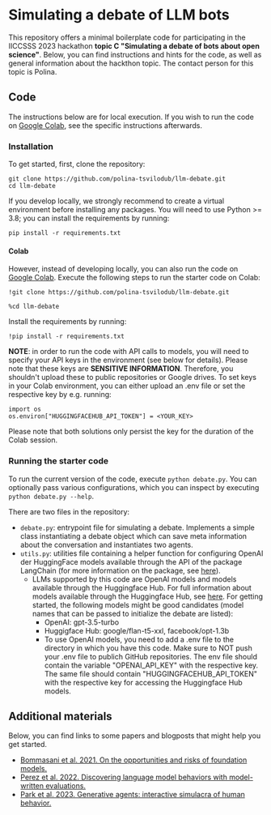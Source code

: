 # Simulating a debate of LLM bots

This repository offers a minimal boilerplate code for participating in the IICCSSS 2023 hackathon **topic C "Simulating a debate of bots about open science"**. Below, you can find instructions and hints for the code, as well as general information about the hackthon topic. The contact person for this topic is Polina.

## Code

The instructions below are for local execution. If you wish to run the code on [Google Colab](https://colab.google/), see the specific instructions afterwards.

### Installation
To get started, first, clone the repository: 
```
git clone https://github.com/polina-tsvilodub/llm-debate.git
cd llm-debate
```

If you develop locally, we strongly recommend to create a virtual environment before installing any packages. You will need to use Python >= 3.8; you can install the requirements by running: 
```
pip install -r requirements.txt
```

#### Colab
However, instead of developing locally, you can also run the code on [Google Colab](https://colab.google/). Execute the following steps to run the starter code on Colab:
```
!git clone https://github.com/polina-tsvilodub/llm-debate.git
```

```
%cd llm-debate
```
Install the requirements by running: 
```
!pip install -r requirements.txt
```
**NOTE**: in order to run the code with API calls to models, you will need to specify your API keys in the environment (see below for details). Please note that these keys are **SENSITIVE INFORMATION**. Therefore, you shouldn't upload these to public repositories or Google drives. To set keys in your Colab environment, you can either upload an .env file or set the respective key by e.g. running:
```
import os
os.environ["HUGGINGFACEHUB_API_TOKEN"] = <YOUR_KEY>
```
Please note that both solutions only persist the key for the duration of the Colab session.

### Running the starter code

To run the current version of the code, execute `python debate.py`. You can optionally pass various configurations, which you can inspect by executing `python debate.py --help`. 

There are two files in the repository:
* `debate.py`: entrypoint file for simulating a debate. Implements a simple class instantiating a debate object which can save meta information about the conversation and instantiates two agents.
* `utils.py`: utilities file containing a helper function for configuring OpenAI der HuggingFace models available through the API of the package LangChain (for more information on the package, see [here](https://python.langchain.com/docs/get_started/introduction.html)).
  * LLMs supported by this code are OpenAI models and models available through the Huggingface Hub. For full information about models available through the Huggingface Hub, see [here](https://huggingface.co/docs/api-inference/quicktour). For getting started, the following models might be good candidates (model names that can be passed to initialize the debate are listed): 
    * OpenAI: gpt-3.5-turbo
    * Huggigface Hub: google/flan-t5-xxl, facebook/opt-1.3b 
    * To use OpenAI models, you need to add a .env file to the directory in which you have this code. Make sure to NOT push your .env file to publich GitHub repositories. The env file should contain the variable "OPENAI_API_KEY" with the respective key. The same file should contain "HUGGINGFACEHUB_API_TOKEN" with the respective key for accessing the Huggingface Hub models.

## Additional materials 

Below, you can find links to some papers and blogposts that might help you get started.
* [Bommasani et al. 2021. On the opportunities and risks of foundation models.](https://arxiv.org/abs/2108.07258)
* [Perez et al. 2022. Discovering language model behaviors with model-written evaluations.](https://arxiv.org/pdf/2212.09251)
* [Park et al. 2023. Generative agents: interactive simulacra of human behavior.](https://arxiv.org/abs/2304.03442)